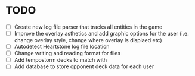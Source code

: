 # TODO

- [ ] Create new log file parser that tracks all entities in the game
- [ ] Improve the overlay asthetics and add graphic options for the user (i.e. change overlay style, change where overlay is displaed etc) 
- [ ] Autodetect Heartstone log file location
- [ ] Change  writing and reading format for files 
- [ ] Add tempostorm decks to match with
- [ ] Add database to store opponent deck data for each user
